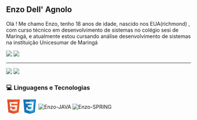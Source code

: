 ## Enzo Dell' Agnolo
 
Olá ! Me chamo Enzo, tenho 18 anos de idade, nascido nos EUA(richmond) , com curso técnico em desenvolvimento de sistemas no colégio sesi de Maringá,
e atualmente estou cursando análise desenvolvimento de sistemas na instituição Unicesumar de Maringá
 <br>
 <div>
   <a href = "enzousava@gmail.com"><img src="https://img.shields.io/badge/-Gmail-%23333?style=for-the-badge&logo=gmail&logoColor=green" target="_blank"></a>
   <a href="https://www.linkedin.com/in/enzoagnolo/" target="_blank"><img src="https://img.shields.io/badge/-LinkedIn-%230077B5?style=for-the-badge&logo=linkedin&logoColor=white" target="_blank"></a> 
 </div>
 
 ---
 
 <div>
   <img height="180em" src="https://github-readme-stats.vercel.app/api?username=enzoagnolo&show_icons=true&theme=github_dracula&include_all_commits=true&locale-pt-br"/>
   <img height="180em" src="https://github-readme-stats.vercel.app/api/top-langs/?username=enzoagnolo&theme=github_dar&layout=compact&custom_title=Tecnologias&langs_count=16&theme=dark"/>
 </div>
 
   ### 💻 Linguagens e Tecnologias 
   <div style="display: inline_block">
   <img align="center" alt="Enzo-HTML" height="40" width="40" src="https://raw.githubusercontent.com/devicons/devicon/master/icons/html5/html5-original.svg">
   <img align="center" alt="Enzo-CSS" height="40" width="40" src="https://raw.githubusercontent.com/devicons/devicon/master/icons/css3/css3-original.svg">
   <img align="center" alt="Enzo-JAVA" height="40" width="40" src="https://cdn.jsdelivr.net/gh/devicons/devicon@latest/icons/java/java-original.svg" />
   <img align="center" alt="Enzo-SPRING" height="40" width="40" src="https://cdn.jsdelivr.net/gh/devicons/devicon@latest/icons/spring/spring-original.svg" />         
 </div>
